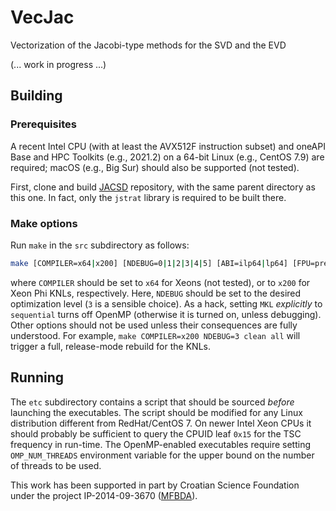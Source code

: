 # VecJac
Vectorization of the Jacobi-type methods for the SVD and the EVD

(... work in progress ...)

## Building

### Prerequisites

A recent Intel CPU (with at least the AVX512F instruction subset) and oneAPI Base and HPC Toolkits (e.g., 2021.2) on a 64-bit Linux (e.g., CentOS 7.9) are required; macOS (e.g., Big Sur) should also be supported (not tested).

First, clone and build [JACSD](https://github.com/venovako/JACSD) repository, with the same parent directory as this one.  In fact, only the ``jstrat`` library is required to be built there.

### Make options

Run ``make`` in the ``src`` subdirectory as follows:
```bash
make [COMPILER=x64|x200] [NDEBUG=0|1|2|3|4|5] [ABI=ilp64|lp64] [FPU=precise|strict] [WP=q|l] [MKL=sequential|intel_thread] [SLEEF=/path/to/sleef] [all|clean|help]
```
where ``COMPILER`` should be set to ``x64`` for Xeons (not tested), or to ``x200`` for Xeon Phi KNLs, respectively.
Here, ``NDEBUG`` should be set to the desired optimization level (``3`` is a sensible choice).
As a hack, setting ``MKL`` *explicitly* to ``sequential`` turns off OpenMP (otherwise it is turned on, unless debugging).
Other options should not be used unless their consequences are fully understood.
For example, ``make COMPILER=x200 NDEBUG=3 clean all`` will trigger a full, release-mode rebuild for the KNLs.

## Running

The ``etc`` subdirectory contains a script that should be sourced *before* launching the executables.
The script should be modified for any Linux distribution different from RedHat/CentOS 7.
On newer Intel Xeon CPUs it should probably be sufficient to query the CPUID leaf ``0x15`` for the TSC frequency in run-time.
The OpenMP-enabled executables require setting ``OMP_NUM_THREADS`` environment variable for the upper bound on the number of threads to be used.

This work has been supported in part by Croatian Science Foundation under the project IP-2014-09-3670 ([MFBDA](https://web.math.pmf.unizg.hr/mfbda/)).
